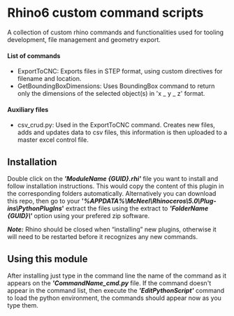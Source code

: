 # Rhino6 custom command scripts

A collection of custom rhino commands and functionalities used for tooling development, file management and geometry export.

#### List of commands

- ExportToCNC: Exports files in STEP format, using custom directives for filename and location.
- GetBoundingBoxDimensions: Uses BoundingBox command to return only the dimensions of the selected object(s) in 'x _ y _ z' format.

#### Auxiliary files

- csv_crud.py: Used in the ExportToCNC command. Creates new files, adds and updates data to csv files, this information is then uploaded to a master excel control file.

## Installation

Double click on the **_'ModuleName {GUID}.rhi'_** file you want to install and follow installation instructions. This would copy the content of this plugin in the corresponding folders automatically.
Alternatively you can download this repo, then go to your **'_%APPDATA%\McNeel\Rhinoceros\5.0\Plug-ins\PythonPlugIns_'** extract the files using the extract to **_'FolderName {GUID}\\'_** option using your prefered zip software.

**_Note:_** Rhino should be closed when “installing” new plugins, otherwise it will need to be restarted before it recognizes any new commands.

## Using this module

After installing just type in the command line the name of the command as it appears on the **_'CommandName_cmd.py_** file. If the command doesn't appear in the command list, then execute the **_'EditPythonScript'_** command to load the python environment, the commands should appear now as you type them.
